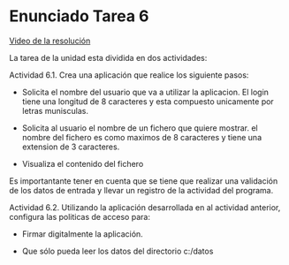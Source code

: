 # Enunciado Tarea 6

[Video de la resolución](https://youtu.be/L8DolvqSqG0)

La tarea de la unidad esta dividida en dos actividades:

Actividad 6.1. Crea una aplicación que realice los siguiente pasos:

- Solicita el nombre del usuario que va a utilizar la aplicacion. El login tiene una longitud de 8 caracteres y esta compuesto unicamente por letras munisculas.

- Solicita al usuario el nombre de un fichero que quiere mostrar. el nombre del fichero es como maximos de 8 caracteres y tiene una extension de 3 caracteres.

- Visualiza el contenido del fichero

Es importantante tener en cuenta que se tiene que realizar una validación de los datos de entrada y llevar un registro de la actividad del programa.

Actividad 6.2. Utilizando la aplicación desarrollada en al actividad anterior, configura las politicas de acceso para:

- Firmar digitalmente la aplicación.

- Que sólo pueda leer los datos del directorio c:/datos